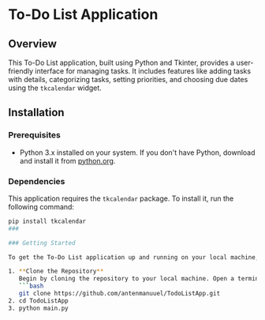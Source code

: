 # To-Do List Application

## Overview
This To-Do List application, built using Python and Tkinter, provides a user-friendly interface for managing tasks. It includes features like adding tasks with details, categorizing tasks, setting priorities, and choosing due dates using the `tkcalendar` widget.

## Installation

### Prerequisites
- Python 3.x installed on your system. If you don't have Python, download and install it from [python.org](https://www.python.org/downloads/).

### Dependencies
This application requires the `tkcalendar` package. To install it, run the following command:
```bash
pip install tkcalendar
###

### Getting Started

To get the To-Do List application up and running on your local machine, follow these steps:

1. **Clone the Repository**
   Begin by cloning the repository to your local machine. Open a terminal and run the following command:
   ```bash
   git clone https://github.com/antenmanuuel/TodoListApp.git
2. cd TodoListApp
3. python main.py
